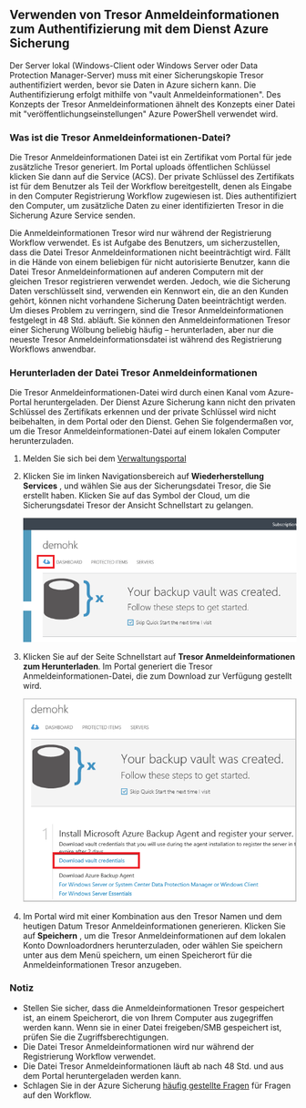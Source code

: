 ## <a name="using-vault-credentials-to-authenticate-with-the-azure-backup-service"></a>Verwenden von Tresor Anmeldeinformationen zum Authentifizierung mit dem Dienst Azure Sicherung

Der Server lokal (Windows-Client oder Windows Server oder Data Protection Manager-Server) muss mit einer Sicherungskopie Tresor authentifiziert werden, bevor sie Daten in Azure sichern kann. Die Authentifizierung erfolgt mithilfe von "vault Anmeldeinformationen". Des Konzepts der Tresor Anmeldeinformationen ähnelt des Konzepts einer Datei mit "veröffentlichungseinstellungen" Azure PowerShell verwendet wird.

### <a name="what-is-the-vault-credential-file"></a>Was ist die Tresor Anmeldeinformationen-Datei?

Die Tresor Anmeldeinformationen Datei ist ein Zertifikat vom Portal für jede zusätzliche Tresor generiert. Im Portal uploads öffentlichen Schlüssel klicken Sie dann auf die Service (ACS). Der private Schlüssel des Zertifikats ist für dem Benutzer als Teil der Workflow bereitgestellt, denen als Eingabe in den Computer Registrierung Workflow zugewiesen ist. Dies authentifiziert den Computer, um zusätzliche Daten zu einer identifizierten Tresor in die Sicherung Azure Service senden.

Die Anmeldeinformationen Tresor wird nur während der Registrierung Workflow verwendet. Es ist Aufgabe des Benutzers, um sicherzustellen, dass die Datei Tresor Anmeldeinformationen nicht beeinträchtigt wird. Fällt in die Hände von einem beliebigen für nicht autorisierte Benutzer, kann die Datei Tresor Anmeldeinformationen auf anderen Computern mit der gleichen Tresor registrieren verwendet werden. Jedoch, wie die Sicherung Daten verschlüsselt sind, verwenden ein Kennwort ein, die an den Kunden gehört, können nicht vorhandene Sicherung Daten beeinträchtigt werden. Um dieses Problem zu verringern, sind die Tresor Anmeldeinformationen festgelegt in 48 Std. abläuft. Sie können den Anmeldeinformationen Tresor einer Sicherung Wölbung beliebig häufig – herunterladen, aber nur die neueste Tresor Anmeldeinformationsdatei ist während des Registrierung Workflows anwendbar.

### <a name="download-the-vault-credential-file"></a>Herunterladen der Datei Tresor Anmeldeinformationen

Die Tresor Anmeldeinformationen-Datei wird durch einen Kanal vom Azure-Portal heruntergeladen. Der Dienst Azure Sicherung kann nicht den privaten Schlüssel des Zertifikats erkennen und der private Schlüssel wird nicht beibehalten, in dem Portal oder den Dienst. Gehen Sie folgendermaßen vor, um die Tresor Anmeldeinformationen-Datei auf einem lokalen Computer herunterzuladen.

1.  Melden Sie sich bei dem [Verwaltungsportal](https://manage.windowsazure.com/)
2.  Klicken Sie im linken Navigationsbereich auf **Wiederherstellung Services** , und wählen Sie aus der Sicherungsdatei Tresor, die Sie erstellt haben. Klicken Sie auf das Symbol der Cloud, um die Sicherungsdatei Tresor der Ansicht Schnellstart zu gelangen.

    ![Schnellansicht](./media/backup-download-credentials/quickview.png)

3.  Klicken Sie auf der Seite Schnellstart auf **Tresor Anmeldeinformationen zum Herunterladen**. Im Portal generiert die Tresor Anmeldeinformationen-Datei, die zum Download zur Verfügung gestellt wird.

    ![Herunterladen](./media/backup-download-credentials/downloadvc.png)

4.  Im Portal wird mit einer Kombination aus den Tresor Namen und dem heutigen Datum Tresor Anmeldeinformationen generieren. Klicken Sie auf **Speichern** , um die Tresor Anmeldeinformationen auf dem lokalen Konto Downloadordners herunterzuladen, oder wählen Sie speichern unter aus dem Menü speichern, um einen Speicherort für die Anmeldeinformationen Tresor anzugeben.

### <a name="note"></a>Notiz
- Stellen Sie sicher, dass die Anmeldeinformationen Tresor gespeichert ist, an einem Speicherort, die von Ihrem Computer aus zugegriffen werden kann. Wenn sie in einer Datei freigeben/SMB gespeichert ist, prüfen Sie die Zugriffsberechtigungen.
- Die Datei Tresor Anmeldeinformationen wird nur während der Registrierung Workflow verwendet.
- Die Datei Tresor Anmeldeinformationen läuft ab nach 48 Std. und aus dem Portal heruntergeladen werden kann.
- Schlagen Sie in der Azure Sicherung [häufig gestellte Fragen](../articles/backup/backup-azure-backup-faq.md) für Fragen auf den Workflow.
